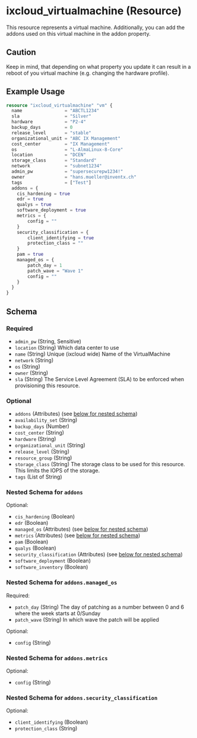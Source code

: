 # ixcloud_virtualmachine (Resource)

This resource represents a virtual machine. Additionally, you can add the addons used on this virtual machine in the addon property.


## Caution

Keep in mind, that depending on what property you update it can result in a reboot of you virtual machine
(e.g. changing the hardware profile).

## Example Usage

```terraform
resource "ixcloud_virtualmachine" "vm" {
  name                = "ABCTL1234"
  sla                 = "Silver"
  hardware            = "P2-4"
  backup_days         = 0
  release_level       = "stable"
  organizational_unit = "ABC IX Management"
  cost_center         = "IX Management"
  os                  = "L-AlmaLinux-8-Core"
  location            = "DCEN"
  storage_class       = "Standard"
  network             = "subnet1234"
  admin_pw            = "supersecurepw1234!"
  owner               = "hans.mueller@inventx.ch"
  tags                = ["Test"]
  addons = {
    cis_hardening = true
    edr = true
    qualys = true
    software_deployment = true
    metrics = {
        config = ""
    }
    security_classification = {
        client_identifying = true
        protection_class = ""
    }
    pam = true
    managed_os = {
        patch_day = 1
        patch_wave = "Wave 1"
        config = ""
    }
  }
}
```

<!-- schema generated by tfplugindocs -->
## Schema

### Required

- `admin_pw` (String, Sensitive)
- `location` (String) Which data center to use
- `name` (String) Unique (ixcloud wide) Name of the VirtualMachine
- `network` (String)
- `os` (String)
- `owner` (String)
- `sla` (String) The Service Level Agreement (SLA) to be enforced when provisioning this resource.

### Optional

- `addons` (Attributes) (see [below for nested schema](#nestedatt--addons))
- `availability_set` (String)
- `backup_days` (Number)
- `cost_center` (String)
- `hardware` (String)
- `organizational_unit` (String)
- `release_level` (String)
- `resource_group` (String)
- `storage_class` (String) The storage class to be used for this resource. This limits the IOPS of the storage.
- `tags` (List of String)

<a id="nestedatt--addons"></a>
### Nested Schema for `addons`

Optional:

- `cis_hardening` (Boolean)
- `edr` (Boolean)
- `managed_os` (Attributes) (see [below for nested schema](#nestedatt--addons--managed_os))
- `metrics` (Attributes) (see [below for nested schema](#nestedatt--addons--metrics))
- `pam` (Boolean)
- `qualys` (Boolean)
- `security_classification` (Attributes) (see [below for nested schema](#nestedatt--addons--security_classification))
- `software_deployment` (Boolean)
- `software_inventory` (Boolean)

<a id="nestedatt--addons--managed_os"></a>
### Nested Schema for `addons.managed_os`

Required:

- `patch_day` (String) The day of patching as a number between 0 and 6 where the week starts at 0/Sunday
- `patch_wave` (String) In which wave the patch will be applied

Optional:

- `config` (String)


<a id="nestedatt--addons--metrics"></a>
### Nested Schema for `addons.metrics`

Optional:

- `config` (String)


<a id="nestedatt--addons--security_classification"></a>
### Nested Schema for `addons.security_classification`

Optional:

- `client_identifying` (Boolean)
- `protection_class` (String)